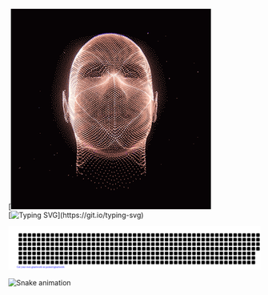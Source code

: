 

[![Typing SVG](c5f06cb3309393f3922761354b7304e3.gif)
<br>
[![Typing SVG](https://readme-typing-svg.herokuapp.com/?font=Kdam+Thmor+Pro&size=32&color=27F72B&width=370&height=400&lines=>>>+print("Hello+World"))](https://git.io/typing-svg)


![gitartwork](gitartwork.svg)



![Snake animation](https://github.com/khasanovmma/khasanovmma/blob/output/github-contribution-grid-snake.svg)
